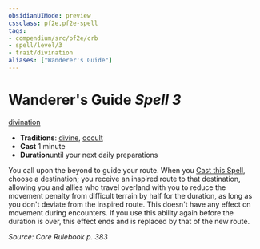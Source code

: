 ```yaml
---
obsidianUIMode: preview
cssclass: pf2e,pf2e-spell
tags:
- compendium/src/pf2e/crb
- spell/level/3
- trait/divination
aliases: ["Wanderer's Guide"]
---
```

# Wanderer's Guide *Spell 3*   
[divination](../../Rules/traits/divination.md)  

- **Traditions**: [divine](../../Rules/traits/divine.md), [occult](../../Rules/traits/occult.md)
- **Cast** 1 minute 
- **Duration**until your next daily preparations

You call upon the beyond to guide your route. When you [Cast this Spell](../../Rules/actions/cast-a-spell.md), choose a destination; you receive an inspired route to that destination, allowing you and allies who travel overland with you to reduce the movement penalty from difficult terrain by half for the duration, as long as you don't deviate from the inspired route. This doesn't have any effect on movement during encounters. If you use this ability again before the duration is over, this effect ends and is replaced by that of the new route.

*Source: Core Rulebook p. 383*